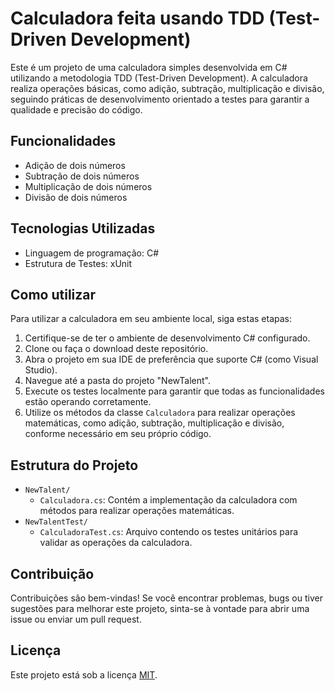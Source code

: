 # Calculadora feita usando TDD (Test-Driven Development)

Este é um projeto de uma calculadora simples desenvolvida em C# utilizando a metodologia TDD (Test-Driven Development). A calculadora realiza operações básicas, como adição, subtração, multiplicação e divisão, seguindo práticas de desenvolvimento orientado a testes para garantir a qualidade e precisão do código.

## Funcionalidades

- Adição de dois números
- Subtração de dois números
- Multiplicação de dois números
- Divisão de dois números

## Tecnologias Utilizadas

- Linguagem de programação: C#
- Estrutura de Testes: xUnit

## Como utilizar

Para utilizar a calculadora em seu ambiente local, siga estas etapas:

1. Certifique-se de ter o ambiente de desenvolvimento C# configurado.
2. Clone ou faça o download deste repositório.
3. Abra o projeto em sua IDE de preferência que suporte C# (como Visual Studio).
4. Navegue até a pasta do projeto "NewTalent".
5. Execute os testes localmente para garantir que todas as funcionalidades estão operando corretamente.
6. Utilize os métodos da classe `Calculadora` para realizar operações matemáticas, como adição, subtração, multiplicação e divisão, conforme necessário em seu próprio código.

## Estrutura do Projeto

- `NewTalent/`
  - `Calculadora.cs`: Contém a implementação da calculadora com métodos para realizar operações matemáticas.
- `NewTalentTest/`
  - `CalculadoraTest.cs`: Arquivo contendo os testes unitários para validar as operações da calculadora.

## Contribuição

Contribuições são bem-vindas! Se você encontrar problemas, bugs ou tiver sugestões para melhorar este projeto, sinta-se à vontade para abrir uma issue ou enviar um pull request.

## Licença

Este projeto está sob a licença [MIT](https://opensource.org/licenses/MIT).
